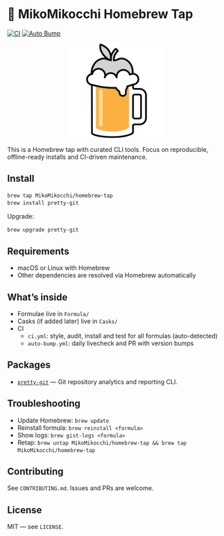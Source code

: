 # 🍺 MikoMikocchi Homebrew Tap

[![CI](https://github.com/MikoMikocchi/homebrew-tap/actions/workflows/ci.yml/badge.svg)](https://github.com/MikoMikocchi/homebrew-tap/actions/workflows/ci.yml)
[![Auto Bump](https://github.com/MikoMikocchi/homebrew-tap/actions/workflows/auto-bump.yml/badge.svg)](https://github.com/MikoMikocchi/homebrew-tap/actions/workflows/auto-bump.yml)

<p align="center">
  <img src="docs/images/Homebrew_logo.png" alt="Homebrew" width="220" />
</p>

This is a Homebrew tap with curated CLI tools. Focus on reproducible, offline-ready installs and CI-driven maintenance.

## Install

```bash
brew tap MikoMikocchi/homebrew-tap
brew install pretty-git
```

Upgrade:
```bash
brew upgrade pretty-git
```

## Requirements
- macOS or Linux with Homebrew
- Other dependencies are resolved via Homebrew automatically

## What’s inside
- Formulae live in `Formula/`
- Casks (if added later) live in `Casks/`
- CI
  - `ci.yml`: style, audit, install and test for all formulas (auto-detected)
  - `auto-bump.yml`: daily livecheck and PR with version bumps

## Packages
- [`pretty-git`](https://github.com/MikoMikocchi/pretty-git) — Git repository analytics and reporting CLI.

## Troubleshooting
- Update Homebrew: `brew update`
- Reinstall formula: `brew reinstall <formula>`
- Show logs: `brew gist-logs <formula>`
- Retap: `brew untap MikoMikocchi/homebrew-tap && brew tap MikoMikocchi/homebrew-tap`

## Contributing
See `CONTRIBUTING.md`. Issues and PRs are welcome.

## License
MIT — see `LICENSE`.
